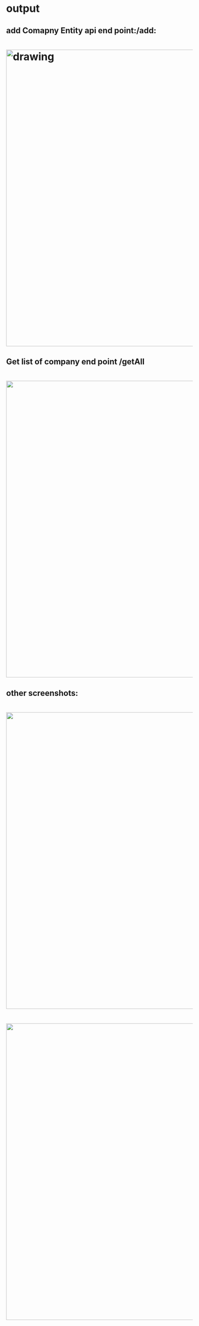 # output

## add Comapny Entity api end point:/add:
   # <img src="https://github.com/israrhusain5892/LLM-Powered-application/assets/54683061/84009be0-0843-4546-9f53-43614f1a5e1b" alt="drawing" style="width:800px;"/>

 

## Get list of company end point /getAll
  # <img src="https://github.com/israrhusain5892/LLM-Powered-application/assets/54683061/63f4b205-1554-4732-af3f-94f0c58013b2" style="width:800px">


## other screenshots:
   # <img src="https://github.com/israrhusain5892/LLM-Powered-application/assets/54683061/c54e9028-4cd2-4f76-9e5a-5c2de0d91a74" style="width:800px">

  # <img src="https://github.com/israrhusain5892/LLM-Powered-application/assets/54683061/81fe68d7-2b05-4403-8c2a-ddafbb4317e1" style="width:800px">

  


